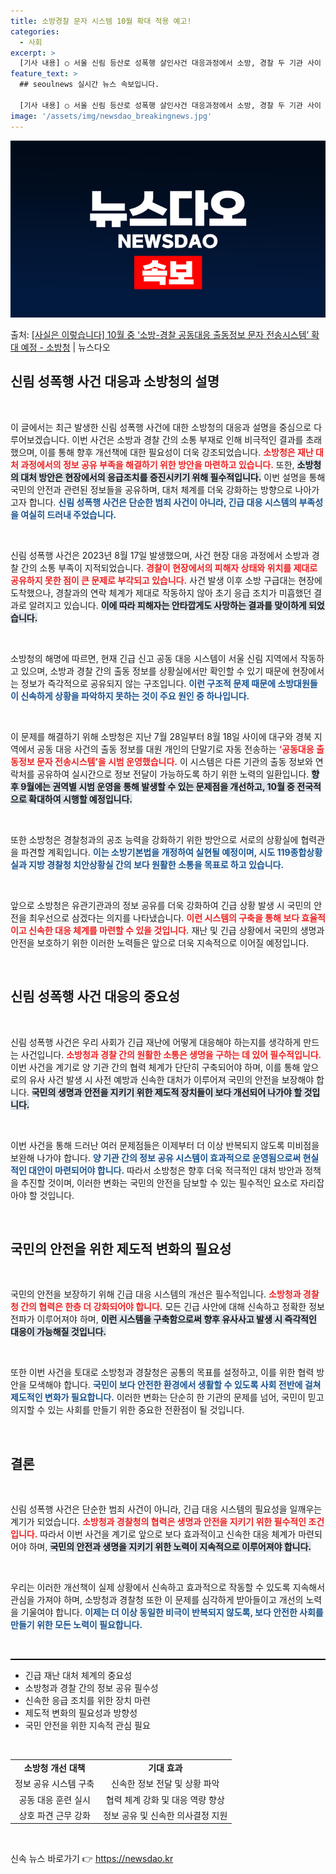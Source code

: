 ```yaml
---
title: 소방경찰 문자 시스템 10월 확대 적용 예고!
categories:
  - 사회
excerpt: >
  [기사 내용] ○ 서울 신림 등산로 성폭행 살인사건 대응과정에서 소방, 경찰 두 기관 사이 별도 소통장비 없…
feature_text: >
  ## seoulnews 실시간 뉴스 속보입니다.

  [기사 내용] ○ 서울 신림 등산로 성폭행 살인사건 대응과정에서 소방, 경찰 두 기관 사이 별도 소통장비 없…
image: '/assets/img/newsdao_breakingnews.jpg'
---
```


![뉴스다오 속보](/assets/img/newsdao_breakingnews.jpg)

<p>출처: <a href="https://newsdao.kr/1755" rel="dofollow">[사실은 이렇습니다] 10월 중 ‘소방-경찰 공동대응 출동정보 문자 전송시스템’ 확대 예정 - 소방청</a> | 뉴스다오</p>

<h2 data-ke-size="size26">신림 성폭행 사건 대응과 소방청의 설명</h2>

<p data-ke-size="size16">&nbsp;</p>

이 글에서는 최근 발생한 신림 성폭행 사건에 대한 소방청의 대응과 설명을 중심으로 다루어보겠습니다. 이번 사건은 소방과 경찰 간의 소통 부재로 인해 비극적인 결과를 초래했으며, 이를 통해 향후 개선책에 대한 필요성이 더욱 강조되었습니다. <b><span style="color: #ee2323;">소방청은 재난 대처 과정에서의 정보 공유 부족을 해결하기 위한 방안을 마련하고 있습니다.</span></b> 또한, <b><span style="background-color: #21538527;">소방청의 대처 방안은 현장에서의 응급조치를 증진시키기 위해 필수적입니다.</span></b> 이번 설명을 통해 국민의 안전과 관련된 정보들을 공유하며, 대처 체계를 더욱 강화하는 방향으로 나아가고자 합니다. <b><span style="color: #1a5490;">신림 성폭행 사건은 단순한 범죄 사건이 아니라, 긴급 대응 시스템의 부족성을 여실히 드러내 주었습니다.</span></b>

<p data-ke-size="size16">&nbsp;</p>

신림 성폭행 사건은 2023년 8월 17일 발생했으며, 사건 현장 대응 과정에서 소방과 경찰 간의 소통 부족이 지적되었습니다. <b><span style="color: #ee2323;">경찰이 현장에서의 피해자 상태와 위치를 제대로 공유하지 못한 점이 큰 문제로 부각되고 있습니다.</span></b> 사건 발생 이후 소방 구급대는 현장에 도착했으나, 경찰과의 연락 체계가 제대로 작동하지 않아 초기 응급 조치가 미흡했던 결과로 알려지고 있습니다. <b><span style="background-color: #21538527;">이에 따라 피해자는 안타깝게도 사망하는 결과를 맞이하게 되었습니다.</span></b>

<p data-ke-size="size16">&nbsp;</p>

소방청의 해명에 따르면, 현재 긴급 신고 공동 대응 시스템이 서울 신림 지역에서 작동하고 있으며, 소방과 경찰 간의 출동 정보를 상황실에서만 확인할 수 있기 때문에 현장에서는 정보가 즉각적으로 공유되지 않는 구조입니다. <b><span style="color: #1a5490;">이런 구조적 문제 때문에 소방대원들이 신속하게 상황을 파악하지 못하는 것이 주요 원인 중 하나입니다.</span></b>

<p data-ke-size="size16">&nbsp;</p>

이 문제를 해결하기 위해 소방청은 지난 7월 28일부터 8월 18일 사이에 대구와 경북 지역에서 공동 대응 사건의 출동 정보를 대원 개인의 단말기로 자동 전송하는 <b><span style="color: #ee2323;">‘공동대응 출동정보 문자 전송시스템’을 시범 운영했습니다.</span></b> 이 시스템은 다른 기관의 출동 정보와 연락처를 공유하여 실시간으로 정보 전달이 가능하도록 하기 위한 노력의 일환입니다. <b><span style="background-color: #21538527;">향후 9월에는 권역별 시범 운영을 통해 발생할 수 있는 문제점을 개선하고, 10월 중 전국적으로 확대하여 시행할 예정입니다.</span></b>

<p data-ke-size="size16">&nbsp;</p>

또한 소방청은 경찰청과의 공조 능력을 강화하기 위한 방안으로 서로의 상황실에 협력관을 파견할 계획입니다. <b><span style="color: #1a5490;">이는 소방기본법을 개정하여 실현될 예정이며, 시도 119종합상황실과 지방 경찰청 치안상황실 간의 보다 원활한 소통을 목표로 하고 있습니다.</span></b>

<p data-ke-size="size16">&nbsp;</p>

앞으로 소방청은 유관기관과의 정보 공유를 더욱 강화하여 긴급 상황 발생 시 국민의 안전을 최우선으로 삼겠다는 의지를 나타냈습니다. <b><span style="color: #ee2323;">이런 시스템의 구축을 통해 보다 효율적이고 신속한 대응 체계를 마련할 수 있을 것입니다.</span></b> 재난 및 긴급 상황에서 국민의 생명과 안전을 보호하기 위한 이러한 노력들은 앞으로 더욱 지속적으로 이어질 예정입니다.

<p data-ke-size="size16">&nbsp;</p>

<h2 data-ke-size="size26">신림 성폭행 사건 대응의 중요성</h2>

<p data-ke-size="size16">&nbsp;</p>

신림 성폭행 사건은 우리 사회가 긴급 재난에 어떻게 대응해야 하는지를 생각하게 만드는 사건입니다. <b><span style="color: #ee2323;">소방청과 경찰 간의 원활한 소통은 생명을 구하는 데 있어 필수적입니다.</span></b> 이번 사건을 계기로 양 기관 간의 협력 체계가 단단히 구축되어야 하며, 이를 통해 앞으로의 유사 사건 발생 시 사전 예방과 신속한 대처가 이루어져 국민의 안전을 보장해야 합니다. <b><span style="background-color: #21538527;">국민의 생명과 안전을 지키기 위한 제도적 장치들이 보다 개선되어 나가야 할 것입니다.</span></b>

<p data-ke-size="size16">&nbsp;</p>

이번 사건을 통해 드러난 여러 문제점들은 이제부터 더 이상 반복되지 않도록 미비점을 보완해 나가야 합니다. <b><span style="color: #1a5490;">양 기관 간의 정보 공유 시스템이 효과적으로 운영됨으로써 현실적인 대안이 마련되어야 합니다.</span></b> 따라서 소방청은 향후 더욱 적극적인 대처 방안과 정책을 추진할 것이며, 이러한 변화는 국민의 안전을 담보할 수 있는 필수적인 요소로 자리잡아야 할 것입니다.

<p data-ke-size="size16">&nbsp;</p>

<h2 data-ke-size="size26">국민의 안전을 위한 제도적 변화의 필요성</h2>

<p data-ke-size="size16">&nbsp;</p>

국민의 안전을 보장하기 위해 긴급 대응 시스템의 개선은 필수적입니다. <b><span style="color: #ee2323;">소방청과 경찰청 간의 협력은 한층 더 강화되어야 합니다.</span></b> 모든 긴급 사안에 대해 신속하고 정확한 정보 전파가 이루어져야 하며, <b><span style="background-color: #21538527;">이런 시스템을 구축함으로써 향후 유사사고 발생 시 즉각적인 대응이 가능해질 것입니다.</span></b> 

<p data-ke-size="size16">&nbsp;</p>

또한 이번 사건을 토대로 소방청과 경찰청은 공통의 목표를 설정하고, 이를 위한 협력 방안을 모색해야 합니다. <b><span style="color: #1a5490;">국민이 보다 안전한 환경에서 생활할 수 있도록 사회 전반에 걸쳐 제도적인 변화가 필요합니다.</span></b> 이러한 변화는 단순히 한 기관의 문제를 넘어, 국민이 믿고 의지할 수 있는 사회를 만들기 위한 중요한 전환점이 될 것입니다.

<p data-ke-size="size16">&nbsp;</p>

<h2 data-ke-size="size26">결론</h2>

<p data-ke-size="size16">&nbsp;</p>

신림 성폭행 사건은 단순한 범죄 사건이 아니라, 긴급 대응 시스템의 필요성을 일깨우는 계기가 되었습니다. <b><span style="color: #ee2323;">소방청과 경찰청의 협력은 생명과 안전을 지키기 위한 필수적인 조건입니다.</span></b> 따라서 이번 사건을 계기로 앞으로 보다 효과적이고 신속한 대응 체계가 마련되어야 하며, <b><span style="background-color: #21538527;">국민의 안전과 생명을 지키기 위한 노력이 지속적으로 이루어져야 합니다.</span></b> 

<p data-ke-size="size16">&nbsp;</p>

우리는 이러한 개선책이 실제 상황에서 신속하고 효과적으로 작동할 수 있도록 지속해서 관심을 가져야 하며, 소방청과 경찰청 또한 이 문제를 심각하게 받아들이고 개선의 노력을 기울여야 합니다. <b><span style="color: #1a5490;">이제는 더 이상 동일한 비극이 반복되지 않도록, 보다 안전한 사회를 만들기 위한 모든 노력이 필요합니다.</span></b> 

<p data-ke-size="size16">&nbsp;</p>

<hr style="height: 2px; border: none; background-color: #000000;"/>
<ul>
    <li>긴급 재난 대처 체계의 중요성</li>
    <li>소방청과 경찰 간의 정보 공유 필수성</li>
    <li>신속한 응급 조치를 위한 장치 마련</li>
    <li>제도적 변화의 필요성과 방향성</li>
    <li>국민 안전을 위한 지속적 관심 필요</li>
</ul>
<p data-ke-size="size16">&nbsp;</p>

<table style="width: 100%; border-collapse: collapse;">
     <tr>
         <td style="text-align: center; height: 17px;"><b>소방청 개선 대책</b></td>
         <td style="text-align: center; height: 17px;"><b>기대 효과</b></td>
     </tr>
     <tr>
         <td style="text-align: center; height: 17px;">정보 공유 시스템 구축</td>
         <td style="text-align: center; height: 17px;">신속한 정보 전달 및 상황 파악</td>
     </tr>
     <tr>
         <td style="text-align: center; height: 17px;">공동 대응 훈련 실시</td>
         <td style="text-align: center; height: 17px;">협력 체계 강화 및 대응 역량 향상</td>
     </tr>
     <tr>
         <td style="text-align: center; height: 17px;">상호 파견 근무 강화</td>
         <td style="text-align: center; height: 17px;">정보 공유 및 신속한 의사결정 지원</td>
     </tr>
</table>
<p data-ke-size="size16">&nbsp;</p> 

신속 뉴스 바로가기 👉 <a href="https://newsdao.kr" rel="dofollow">https://newsdao.kr</a>


